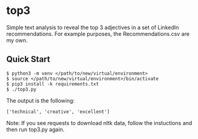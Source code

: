 # top3

Simple text analysis to reveal the top 3 adjectives in a set of LinkedIn
recommendations. For example purposes, the Recommendations.csv are my 
own.

## Quick Start

    $ python3 -m venv </path/to/new/virtual/environment>
    $ source </path/to/new/virtual/environment>/bin/activate
    $ pip3 install -k requirements.txt
    $ ./top3.py
  
The output is the following:

    ['technical', 'creative', 'excellent']

Note: If you see requests to download nltk data, follow the instuctions and
then run top3.py again.
